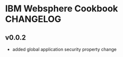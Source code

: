 IBM Websphere Cookbook CHANGELOG
========================

v0.0.2
--------------------
- added global application security property change
